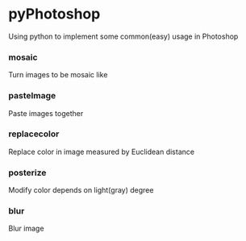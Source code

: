 # pyPhotoshop

Using python to implement some common(easy) usage in Photoshop

### mosaic

Turn images to be mosaic like

### pasteImage

Paste images together

### replacecolor

Replace color in image measured by Euclidean distance

### posterize

Modify color depends on light(gray) degree

### blur

Blur image